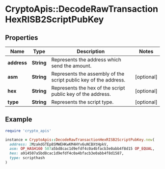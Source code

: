# CryptoApis::DecodeRawTransactionHexRISB2ScriptPubKey

## Properties

| Name | Type | Description | Notes |
| ---- | ---- | ----------- | ----- |
| **address** | **String** | Represents the address which send the amount. |  |
| **asm** | **String** | Represents the assembly of the script public key of the address. | [optional] |
| **hex** | **String** | Represents the hex of the script public key of the address. | [optional] |
| **type** | **String** | Represents the script type. | [optional] |

## Example

```ruby
require 'crypto_apis'

instance = CryptoApis::DecodeRawTransactionHexRISB2ScriptPubKey.new(
  address: 2MzakdGTEp8SMWEHKwKM4HYv6uNCBXtHpkV,
  asm: OP_HASH160 507a5bd8cac1d9efdf4c0a4bfacb3e0abb4f8d15 OP_EQUAL,
  hex: a914507a5bd8cac1d9efdf4c0a4bfacb3e0abb4f8d1587,
  type: scripthash
)
```

